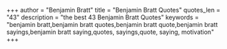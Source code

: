 +++
author = "Benjamin Bratt"
title = "Benjamin Bratt Quotes"
quotes_len = "43"
description = "the best 43 Benjamin Bratt Quotes"
keywords = "benjamin bratt,benjamin bratt quotes,benjamin bratt quote,benjamin bratt sayings,benjamin bratt saying,quotes, sayings,quote, saying, motivation"
+++
